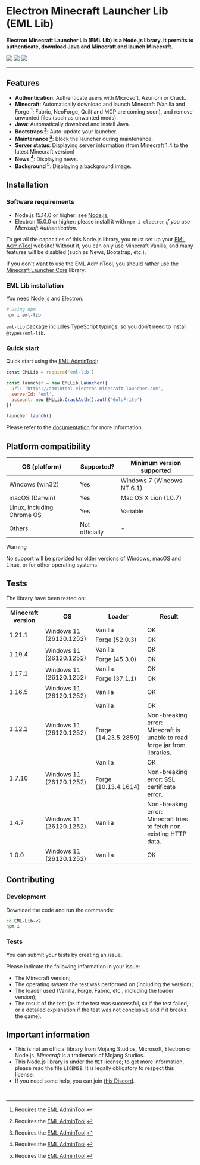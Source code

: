# Electron Minecraft Launcher Lib (EML Lib)

**Electron Minecraft Launcher Lib (EML Lib) is a Node.js library. It permits to authenticate, download Java and Minecraft and launch Minecraft.**

[<img src="https://img.shields.io/badge/Discord-EML-5561e6?&style=for-the-badge">](https://discord.gg/YVB4k6HzAY)
[<img src="https://img.shields.io/badge/platforms-Windows%2C%20macOS%2C%20Linux-0077DA?style=for-the-badge&color=0077DA">](#platforms)
[<img src="https://img.shields.io/badge/version-2.0.0--alpha.3-orangered?style=for-the-badge&color=orangered">](package.json)

---

## Features

- **Authentication**: Authenticate users with Microsoft, Azuriom or Crack.
- **Minecraft**: Automatically download and launch Minecraft (Vanilla and Forge [^1]; Fabric, NeoForge, Quilt and MCP are coming soon), and remove unwanted files (such as unwanted mods).
- **Java**: Automatically download and install Java.
- **Bootstraps [^1]**: Auto-update your launcher.
- **Maintenance [^1]**: Block the launcher during maintenance.
- **Server status**: Displaying server information (from Minecraft 1.4 to the latest Minecraft version)
- **News [^1]**: Displaying news.
- **Background [^1]**: Displaying a background image.

## Installation

### Software requirements

- Node.js 15.14.0 or higher: see [Node.js](https://nodejs.org/);
- Electron 15.0.0 or higher: please install it with `npm i electron` _if you use Microsoft Authentication_.

To get all the capacities of this Node.js library, you must set up your [EML AdminTool](https://github.com/Electron-Minecraft-Launcher/EML-AdminTool-v2) website! Without it, you can only use Minecraft Vanilla, and many features will be disabled (such as News, Bootstrap, etc.).

If you don't want to use the EML AdminTool, you should rather use the [Minecraft Launcher Core](https://npmjs.com/package/minecraft-launcher-core) library.

### EML Lib installation

You need [Node.js](https://nodejs.org) and [Electron](https://electronjs.org).

```bash
# Using npm
npm i eml-lib
```

`eml-lib` package includes TypeScript typings, so you don't need to install `@types/eml-lib`.

### Quick start

Quick start using the [EML AdminTool](https://github.com/Electron-Minecraft-Launcher/EML-AdminTool-v2):

```javascript
const EMLLib = require('eml-lib')

const launcher = new EMLLib.Launcher({
  url: 'https://admintool.electron-minecraft-launcher.com',
  serverId: 'eml',
  account: new EMLLib.CrackAuth().auth('GoldFrite')
})

launcher.launch()
```

Please refer to the [documentation](https://github.com/Electron-Minecraft-Launcher/EML-Lib-v2/wiki) for more information.

## Platform compatibility

| OS (platform)              | Supported?     | Minimum version supported  |
| -------------------------- | -------------- | -------------------------- |
| Windows (win32)            | Yes            | Windows 7 (Windows NT 6.1) |
| macOS (Darwin)             | Yes            | Mac OS X Lion (10.7)       |
| Linux, including Chrome OS | Yes            | Variable                   |
| Others                     | Not officially | -                          |

> [!WARNING]
> No support will be provided for older versions of Windows, macOS and Linux, or for other operating systems.

## Tests

The library have been tested on:

<table>
  <tr>
    <th>Minecraft version</th>
    <th>OS</th>
    <th>Loader</th>
    <th>Result</th>
  </tr>
  <tr>
    <td rowspan="2">1.21.1</td>
    <td rowspan="2">Windows 11 (26120.1252)</td>
    <td>Vanilla</td>
    <td>OK</td>
  </tr>
  <tr>
    <td>Forge (52.0.3)</td>
    <td>OK</td>
  </tr>
  <tr>
    <td rowspan="2">1.19.4</td>
    <td rowspan="2">Windows 11 (26120.1252)</td>
    <td>Vanilla</td>
    <td>OK</td>
  </tr>
  <tr>
    <td>Forge (45.3.0)</td>
    <td>OK</td>
  </tr>
  <tr>
    <td rowspan="2">1.17.1</td>
    <td rowspan="2">Windows 11 (26120.1252)</td>
    <td>Vanilla</td>
    <td>OK</td>
  </tr>
  <tr>
    <td>Forge (37.1.1)</td>
    <td>OK</td>
  </tr>
  <tr>
    <td>1.16.5</td>
    <td>Windows 11 (26120.1252)</td>
    <td>Vanilla</td>
    <td>OK</td>
  </tr>
  <tr>
    <td rowspan="2">1.12.2</td>
    <td rowspan="2">Windows 11 (26120.1252)</td>
    <td>Vanilla</td>
    <td>OK</td>
  </tr>
  <tr>
    <td>Forge (14.23.5.2859)</td>
    <td>Non-breaking error: Minecraft is unable to read forge.jar from libraries.</td>
  <tr>
    <td rowspan="2">1.7.10</td>
    <td rowspan="2">Windows 11 (26120.1252)</td>
    <td>Vanilla</td>
    <td>OK</td>
  </tr>
  <tr>
    <td>Forge (10.13.4.1614)</td>
    <td>Non-breaking error: SSL certificate error.</td>
  </tr>
  <tr>
    <td>1.4.7</td>
    <td>Windows 11 (26120.1252)</td>
    <td>Vanilla</td>
    <td>Non-breaking error: Minecraft tries to fetch non-existing HTTP data.</td>
  </tr>
  <tr>
    <td>1.0.0</td>
    <td>Windows 11 (26120.1252)</td>
    <td>Vanilla</td>
    <td>OK</td>
</table>

## Contributing

### Development

Download the code and run the commands:

```bash
cd EML-Lib-v2
npm i
```

### Tests

You can submit your tests by creating an issue.

Please indicate the following information in your issue:

- The Minecraft version;
- The operating system the test was performed on (including the version);
- The loader used (Vanilla, Forge, Fabric, etc., including the loader version);
- The result of the test (`OK` if the test was successful, `KO` if the test failed, or a detailed explanation if the test was not conclusive and if it breaks the game).

## Important information

- This is not an official library from Mojang Studios, Microsoft, Electron or Node.js. _Minecraft_ is a trademark of Mojang Studios.
- This Node.js library is under the `MIT` license; to get more information, please read the file `LICENSE`. It is legally obligatory to respect this license.
- If you need some help, you can join [this Discord](https://discord.gg/nfEHKtghPh).

<br>

[^1]: Requires the [EML AdminTool](https://github.com/Electron-Minecraft-Launcher/EML-AdminTool-v2).

